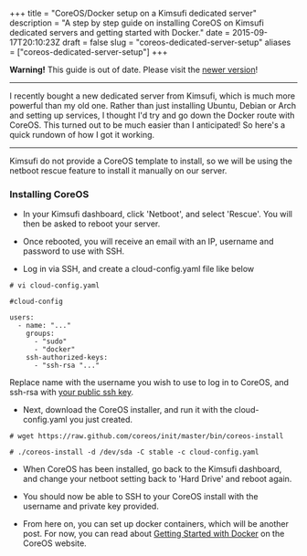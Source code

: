 +++
title = "CoreOS/Docker setup on a Kimsufi dedicated server"
description = "A step by step guide on installing CoreOS on Kimsufi dedicated servers and getting started with Docker."
date = 2015-09-17T20:10:23Z
draft = false
slug = "coreos-dedicated-server-setup"
aliases = ["coreos-dedicated-server-setup"]
+++

<div class="alert alert-warning"><strong>Warning!</strong> This guide is out of date. Please visit the <a href="/coreos-on-kimsufi-round-2/">newer version</a>!</div>

---

I recently bought a new dedicated server from Kimsufi, which is much more powerful than my old one. Rather than just installing Ubuntu, Debian or Arch and setting up services, I thought I'd try and go down the Docker route with CoreOS. This turned out to be much easier than I anticipated! So here's a quick rundown of how I got it working.

---

Kimsufi do not provide a CoreOS template to install, so we will be using the netboot rescue feature to install it manually on our server.

### Installing CoreOS

- In your Kimsufi dashboard, click 'Netboot', and select 'Rescue'. You will then be asked to reboot your server.

- Once rebooted, you will receive an email with an IP, username and password to use with SSH.

- Log in via SSH, and create a cloud-config.yaml file like below

`# vi cloud-config.yaml`

```
#cloud-config

users:
  - name: "..."
    groups:
      - "sudo"
      - "docker"
    ssh-authorized-keys:
      - "ssh-rsa "..."
```

Replace name with the username you wish to use to log in to CoreOS, and ssh-rsa with [your public ssh key](https://wiki.archlinux.org/index.php/SSH_keys#Generating_an_SSH_key_pair).

- Next, download the CoreOS installer, and run it with the cloud-config.yaml you just created.

`# wget https://raw.github.com/coreos/init/master/bin/coreos-install`

`# ./coreos-install -d /dev/sda -C stable -c cloud-config.yaml`

- When CoreOS has been installed, go back to the Kimsufi dashboard, and change your netboot setting back to 'Hard Drive' and reboot again.

- You should now be able to SSH to your CoreOS install with the username and private key provided.

- From here on, you can set up docker containers, which will be another post. For now, you can read about [Getting Started with Docker](https://coreos.com/os/docs/latest/getting-started-with-docker.html) on the CoreOS website.
